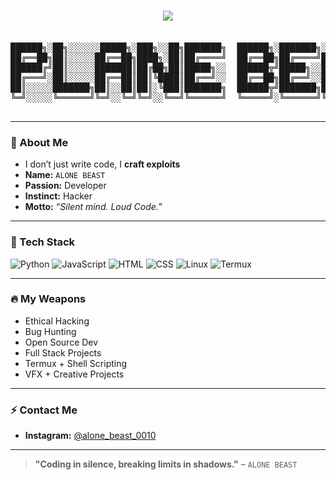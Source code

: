 <!-- ALONE BEAST | GitHub README Profile -->

<h1 align="center">
  <img src="https://readme-typing-svg.demolab.com/?lines=ALONE%20BEAST%20%E2%9A%94%EF%B8%8F;Developer%20by%20Passion%20%F0%9F%92%BB;Hacker%20by%20Instinct%20%F0%9F%92%A1&center=true&width=500&height=50&color=00FF00&vCenter=true&size=24" />
</h1>

<pre align="center">

██████╗░██╗░░░░░░█████╗░███╗░░██╗███████╗  ██████╗░███████╗░█████╗░███████╗███████╗████████╗
██╔══██╗██║░░░░░██╔══██╗████╗░██║██╔════╝  ██╔══██╗██╔════╝██╔══██╗╚════██║██╔════╝╚══██╔══╝
██████╔╝██║░░░░░███████║██╔██╗██║█████╗░░  ██████╦╝█████╗░░███████║░░███╔═╝█████╗░░░░░██║░░░
██╔═══╝░██║░░░░░██╔══██║██║╚████║██╔══╝░░  ██╔══██╗██╔══╝░░██╔══██║██╔══╝░░██╔══╝░░░░░██║░░░
██║░░░░░███████╗██║░░██║██║░╚███║███████╗  ██████╦╝███████╗██║░░██║███████╗███████╗░░░██║░░░
╚═╝░░░░░╚══════╝╚═╝░░╚═╝╚═╝░░╚══╝╚══════╝  ╚═════╝░╚══════╝╚═╝░░╚═╝╚══════╝╚══════╝░░░╚═╝░░░

</pre>

---

### 🧠 About Me

- I don’t just write code, I **craft exploits**  
- **Name:** `ALONE BEAST`  
- **Passion:** Developer  
- **Instinct:** Hacker  
- **Motto:** _“Silent mind. Loud Code.”_  

---

### 🚀 Tech Stack

![Python](https://img.shields.io/badge/Python-3670A0?style=for-the-badge&logo=python&logoColor=yellow)
![JavaScript](https://img.shields.io/badge/JavaScript-black?style=for-the-badge&logo=javascript)
![HTML](https://img.shields.io/badge/HTML-E34F26?style=for-the-badge&logo=html5&logoColor=white)
![CSS](https://img.shields.io/badge/CSS-1572B6?style=for-the-badge&logo=css3)
![Linux](https://img.shields.io/badge/Linux-black?style=for-the-badge&logo=linux)
![Termux](https://img.shields.io/badge/Termux-black?style=for-the-badge&logo=gnubash)

---

### 🔥 My Weapons

- Ethical Hacking  
- Bug Hunting  
- Open Source Dev  
- Full Stack Projects  
- Termux + Shell Scripting  
- VFX + Creative Projects  

---

### ⚡ Contact Me

- **Instagram:** [@alone_beast_0010](https://instagram.com/alone_beast_0010)  

---

> **"Coding in silence, breaking limits in shadows."** – `ALONE BEAST`
